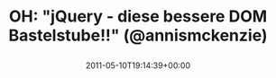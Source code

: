---
retweeted: false
source: <a href="http://mobileways.de/gravity" rel="nofollow">Gravity</a>
entities:
  hashtags: []
  symbols: []
  user_mentions:
  - name: Daniel Lohse
    screen_name: annismckenzie
    indices:
    - '48'
    - '62'
    id_str: '8489592'
    id: '8489592'
  urls: []
display_text_range:
- '0'
- '63'
favorite_count: '0'
id_str: '68031210630291456'
truncated: false
retweet_count: '0'
id: '68031210630291456'
created_at: Tue May 10 19:14:39 +0000 2011
favorited: false
full_text: 'OH: "jQuery - diese bessere DOM Bastelstube!!" (@annismckenzie)'
lang: da
tags:
- pesos/twitter
date: '2011-05-10T19:14:39+00:00'
src: https://twitter.com/bascht/status/68031210630291456
original_url: https://twitter.com/bascht/status/68031210630291456
type: twitter_tweet
text: 'OH: "jQuery - diese bessere DOM Bastelstube!!" (@annismckenzie)'
title: 'OH: "jQuery - diese bessere DOM Bastelstube!!" (@annismckenzie)

  '

---